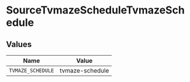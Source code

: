 # SourceTvmazeScheduleTvmazeSchedule


## Values

| Name              | Value             |
| ----------------- | ----------------- |
| `TVMAZE_SCHEDULE` | tvmaze-schedule   |